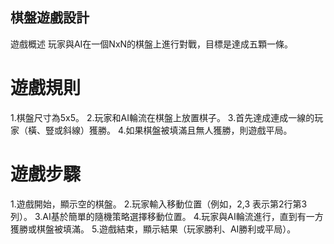 ## 棋盤遊戲設計
遊戲概述
玩家與AI在一個NxN的棋盤上進行對戰，目標是達成五顆一條。

# 遊戲規則
1.棋盤尺寸為5x5。
2.玩家和AI輪流在棋盤上放置棋子。
3.首先達成連成一線的玩家（橫、豎或斜線）獲勝。
4.如果棋盤被填滿且無人獲勝，則遊戲平局。
# 遊戲步驟
1.遊戲開始，顯示空的棋盤。
2.玩家輸入移動位置（例如，2,3 表示第2行第3列）。
3.AI基於簡單的隨機策略選擇移動位置。
4.玩家與AI輪流進行，直到有一方獲勝或棋盤被填滿。
5.遊戲結束，顯示結果（玩家勝利、AI勝利或平局）。
